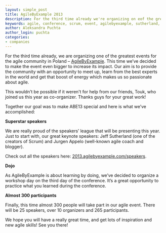 ```yaml
---
layout: simple_post
title: AgileByExample 2013
description: For the third time already we're organizing on eof the greatest events for agile community - AgileByExample. Here is on what you can expect this year. 
keywords: agile, conference, scrum, event, agilebyexample, sutherland, appelo, softwaremill 
author: Aleksandra Puchta
author_login: puchta
categories:
- companies
---
```


For the third time already, we are organizing one of the greatest events for the agile community in Poland – [AgileByExample](http://2013.agilebyexample.com/).
This time we’ve decided to make the event even bigger to increase its impact. Our aim is to provide the community with an opportunity to meet up, learn from the best experts in the world and get that boost of energy which makes us so passionate about agile.
 
This wouldn’t be possible if it weren't for help from our friends, Touk, who joined us this year as co-organizer. Thanks guys for your great work!




Together our goal was to make ABE13 special and here is what we’ve accomplished:
 
**Superstar speakers**
 
We are really proud of the speakers’ league that will be presenting this year. Just to start with, our great keynote speakers: Jeff Sutherland (one of the creators of Scrum) and Jurgen Appelo (well-known agile coach and blogger).
 
Check out all the speakers here: [2013.agilebyexample.com/speakers](http://2013.agilebyexample.com/speakers/). 
 
**Dojo**
 
As AgileByExample is about learning by doing, we’ve decided to organize a workshop day on the third day of the conference. It’s a great opportunity to practice what you learned during the conference.
 
**Almost 300 participants**
 
Finally, this time almost 300 people will take part in our agile event. There will be 25 speakers, over 10 organizers and 265 participants.




We hope you will have a really great time, and get lots of inspiration and new agile skills!
See you there!
